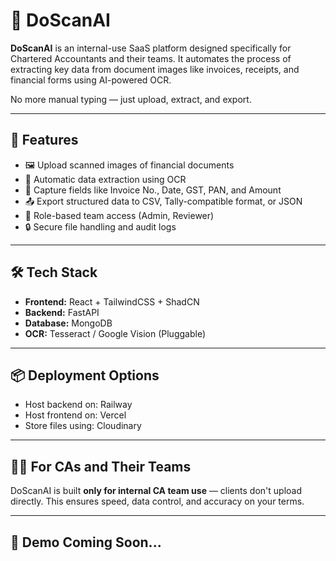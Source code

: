 # 📄 DoScanAI

**DoScanAI** is an internal-use SaaS platform designed specifically for Chartered Accountants and their teams. It automates the process of extracting key data from document images like invoices, receipts, and financial forms using AI-powered OCR.

No more manual typing — just upload, extract, and export.

---

## 🚀 Features

- 🖼️ Upload scanned images of financial documents
- 🤖 Automatic data extraction using OCR
- 🧾 Capture fields like Invoice No., Date, GST, PAN, and Amount
- 📤 Export structured data to CSV, Tally-compatible format, or JSON
- 👥 Role-based team access (Admin, Reviewer)
- 🔒 Secure file handling and audit logs

---

## 🛠️ Tech Stack

- **Frontend:** React + TailwindCSS + ShadCN
- **Backend:** FastAPI
- **Database:** MongoDB
- **OCR:** Tesseract / Google Vision (Pluggable)

---

## 📦 Deployment Options

- Host backend on: Railway
- Host frontend on: Vercel
- Store files using: Cloudinary

---

## 🧑‍💻 For CAs and Their Teams

DoScanAI is built **only for internal CA team use** — clients don't upload directly. This ensures speed, data control, and accuracy on your terms.

---

## 📸 Demo Coming Soon...
